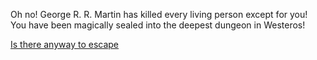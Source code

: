 Oh no! George R. R. Martin has killed every living person except for you! You have been magically sealed into the deepest dungeon in Westeros!

[Is there anyway to escape](udacity/udacity.md)
